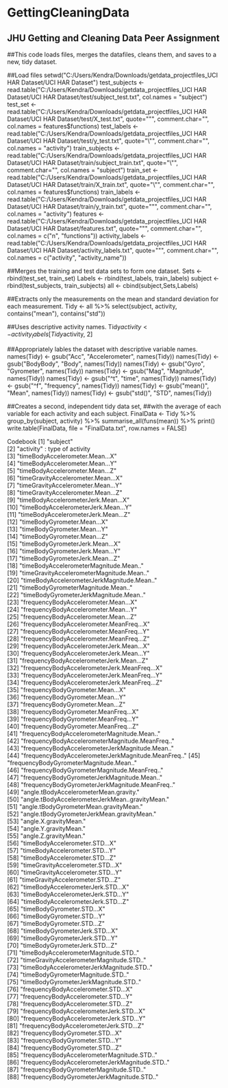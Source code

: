 # GettingCleaningData
## JHU Getting and Cleaning Data Peer Assignment
##This code loads files, merges the datafiles, cleans them, and saves to a new, tidy dataset. 

##Load files
setwd("C:/Users/Kendra/Downloads/getdata_projectfiles_UCI HAR Dataset/UCI HAR Dataset")
test_subjects <- read.table("C:/Users/Kendra/Downloads/getdata_projectfiles_UCI HAR Dataset/UCI HAR Dataset/test/subject_test.txt", col.names = "subject")
test_set <- read.table("C:/Users/Kendra/Downloads/getdata_projectfiles_UCI HAR Dataset/UCI HAR Dataset/test/X_test.txt", quote="\"", comment.char="", col.names = features$functions)
test_labels <- read.table("C:/Users/Kendra/Downloads/getdata_projectfiles_UCI HAR Dataset/UCI HAR Dataset/test/y_test.txt", quote="\"", comment.char="", col.names = "activity")
train_subjects <- read.table("C:/Users/Kendra/Downloads/getdata_projectfiles_UCI HAR Dataset/UCI HAR Dataset/train/subject_train.txt", quote="\"", comment.char="", col.names = "subject")
train_set <- read.table("C:/Users/Kendra/Downloads/getdata_projectfiles_UCI HAR Dataset/UCI HAR Dataset/train/X_train.txt", quote="\"", comment.char="", col.names = features$functions)
train_labels <- read.table("C:/Users/Kendra/Downloads/getdata_projectfiles_UCI HAR Dataset/UCI HAR Dataset/train/y_train.txt", quote="\"", comment.char="", col.names = "activity")
features <- read.table("C:/Users/Kendra/Downloads/getdata_projectfiles_UCI HAR Dataset/UCI HAR Dataset/features.txt", quote="\"", comment.char="", col.names = c("n", "functions"))
activity_labels <- read.table("C:/Users/Kendra/Downloads/getdata_projectfiles_UCI HAR Dataset/UCI HAR Dataset/activity_labels.txt", quote="\"", comment.char="", col.names = c("activity", "activity_name"))

##Merges the training and test data sets to form one dataset.
Sets <- rbind(test_set, train_set)
Labels <- rbind(test_labels, train_labels)
subject <- rbind(test_subjects, train_subjects)
all <- cbind(subject,Sets,Labels)

##Extracts only the measurements on the mean and standard deviation for each measurement.
Tidy <- all %>% select(subject, activity, contains("mean"), contains("std"))

##Uses descriptive activity names.
Tidy$activity <- activity_labels[Tidy$activity, 2]

##Appropriately lables the dataset with descriptive variable names.
names(Tidy) <- gsub("Acc", "Accelerometer", names(Tidy))
names(Tidy) <- gsub("BodyBody", "Body", names(Tidy))
names(Tidy) <- gsub("Gyro", "Gyrometer", names(Tidy))
names(Tidy) <- gsub("Mag", "Magnitude", names(Tidy))
names(Tidy) <- gsub("^t", "time", names(Tidy))
names(Tidy) <- gsub("^f", "frequency", names(Tidy))
names(Tidy) <- gsub("mean()", "Mean", names(Tidy))
names(Tidy) <- gsub("std()", "STD", names(Tidy))

##Creates a second, independent tidy data set,
##with the average of each variable for each activity and each subject.
FinalData <- Tidy %>%
  group_by(subject, activity) %>%
  summarise_all(funs(mean)) %>%
    print()
write.table(FinalData, file = "FinalData.txt", row.names = FALSE)

Codebook
 [1] "subject"                                           
 [2] "activity" : type of activity                                         
 [3] "timeBodyAccelerometer.Mean...X"                    
 [4] "timeBodyAccelerometer.Mean...Y"                    
 [5] "timeBodyAccelerometer.Mean...Z"                    
 [6] "timeGravityAccelerometer.Mean...X"                 
 [7] "timeGravityAccelerometer.Mean...Y"                 
 [8] "timeGravityAccelerometer.Mean...Z"                 
 [9] "timeBodyAccelerometerJerk.Mean...X"                
[10] "timeBodyAccelerometerJerk.Mean...Y"                
[11] "timeBodyAccelerometerJerk.Mean...Z"                
[12] "timeBodyGyrometer.Mean...X"                        
[13] "timeBodyGyrometer.Mean...Y"                        
[14] "timeBodyGyrometer.Mean...Z"                        
[15] "timeBodyGyrometerJerk.Mean...X"                    
[16] "timeBodyGyrometerJerk.Mean...Y"                    
[17] "timeBodyGyrometerJerk.Mean...Z"                    
[18] "timeBodyAccelerometerMagnitude.Mean.."             
[19] "timeGravityAccelerometerMagnitude.Mean.."          
[20] "timeBodyAccelerometerJerkMagnitude.Mean.."         
[21] "timeBodyGyrometerMagnitude.Mean.."                 
[22] "timeBodyGyrometerJerkMagnitude.Mean.."             
[23] "frequencyBodyAccelerometer.Mean...X"               
[24] "frequencyBodyAccelerometer.Mean...Y"               
[25] "frequencyBodyAccelerometer.Mean...Z"               
[26] "frequencyBodyAccelerometer.MeanFreq...X"           
[27] "frequencyBodyAccelerometer.MeanFreq...Y"           
[28] "frequencyBodyAccelerometer.MeanFreq...Z"           
[29] "frequencyBodyAccelerometerJerk.Mean...X"           
[30] "frequencyBodyAccelerometerJerk.Mean...Y"           
[31] "frequencyBodyAccelerometerJerk.Mean...Z"           
[32] "frequencyBodyAccelerometerJerk.MeanFreq...X"       
[33] "frequencyBodyAccelerometerJerk.MeanFreq...Y"       
[34] "frequencyBodyAccelerometerJerk.MeanFreq...Z"       
[35] "frequencyBodyGyrometer.Mean...X"                   
[36] "frequencyBodyGyrometer.Mean...Y"                   
[37] "frequencyBodyGyrometer.Mean...Z"                   
[38] "frequencyBodyGyrometer.MeanFreq...X"               
[39] "frequencyBodyGyrometer.MeanFreq...Y"               
[40] "frequencyBodyGyrometer.MeanFreq...Z"               
[41] "frequencyBodyAccelerometerMagnitude.Mean.."        
[42] "frequencyBodyAccelerometerMagnitude.MeanFreq.."    
[43] "frequencyBodyAccelerometerJerkMagnitude.Mean.."    
[44] "frequencyBodyAccelerometerJerkMagnitude.MeanFreq.."
[45] "frequencyBodyGyrometerMagnitude.Mean.."            
[46] "frequencyBodyGyrometerMagnitude.MeanFreq.."        
[47] "frequencyBodyGyrometerJerkMagnitude.Mean.."        
[48] "frequencyBodyGyrometerJerkMagnitude.MeanFreq.."    
[49] "angle.tBodyAccelerometerMean.gravity."             
[50] "angle.tBodyAccelerometerJerkMean..gravityMean."    
[51] "angle.tBodyGyrometerMean.gravityMean."             
[52] "angle.tBodyGyrometerJerkMean.gravityMean."         
[53] "angle.X.gravityMean."                              
[54] "angle.Y.gravityMean."                              
[55] "angle.Z.gravityMean."                              
[56] "timeBodyAccelerometer.STD...X"                     
[57] "timeBodyAccelerometer.STD...Y"                     
[58] "timeBodyAccelerometer.STD...Z"                     
[59] "timeGravityAccelerometer.STD...X"                  
[60] "timeGravityAccelerometer.STD...Y"                  
[61] "timeGravityAccelerometer.STD...Z"                  
[62] "timeBodyAccelerometerJerk.STD...X"                 
[63] "timeBodyAccelerometerJerk.STD...Y"                 
[64] "timeBodyAccelerometerJerk.STD...Z"                 
[65] "timeBodyGyrometer.STD...X"                         
[66] "timeBodyGyrometer.STD...Y"                         
[67] "timeBodyGyrometer.STD...Z"                         
[68] "timeBodyGyrometerJerk.STD...X"                     
[69] "timeBodyGyrometerJerk.STD...Y"                     
[70] "timeBodyGyrometerJerk.STD...Z"                     
[71] "timeBodyAccelerometerMagnitude.STD.."              
[72] "timeGravityAccelerometerMagnitude.STD.."           
[73] "timeBodyAccelerometerJerkMagnitude.STD.."          
[74] "timeBodyGyrometerMagnitude.STD.."                  
[75] "timeBodyGyrometerJerkMagnitude.STD.."              
[76] "frequencyBodyAccelerometer.STD...X"                
[77] "frequencyBodyAccelerometer.STD...Y"                
[78] "frequencyBodyAccelerometer.STD...Z"                
[79] "frequencyBodyAccelerometerJerk.STD...X"            
[80] "frequencyBodyAccelerometerJerk.STD...Y"            
[81] "frequencyBodyAccelerometerJerk.STD...Z"            
[82] "frequencyBodyGyrometer.STD...X"                    
[83] "frequencyBodyGyrometer.STD...Y"                    
[84] "frequencyBodyGyrometer.STD...Z"                    
[85] "frequencyBodyAccelerometerMagnitude.STD.."         
[86] "frequencyBodyAccelerometerJerkMagnitude.STD.."     
[87] "frequencyBodyGyrometerMagnitude.STD.."             
[88] "frequencyBodyGyrometerJerkMagnitude.STD.."
